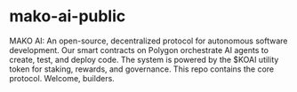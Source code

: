 # mako-ai-public
MAKO AI: An open-source, decentralized protocol for autonomous software development. Our smart contracts on Polygon orchestrate AI agents to create, test, and deploy code. The system is powered by the $KOAI utility token for staking, rewards, and governance. This repo contains the core protocol. Welcome, builders.
